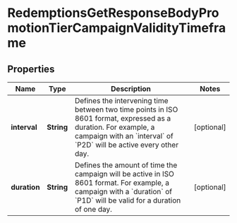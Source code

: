 

# RedemptionsGetResponseBodyPromotionTierCampaignValidityTimeframe


## Properties

| Name | Type | Description | Notes |
|------------ | ------------- | ------------- | -------------|
|**interval** | **String** | Defines the intervening time between two time points in ISO 8601 format, expressed as a duration. For example, a campaign with an &#x60;interval&#x60; of &#x60;P2D&#x60; will be active every other day. |  [optional] |
|**duration** | **String** | Defines the amount of time the campaign will be active in ISO 8601 format. For example, a campaign with a &#x60;duration&#x60; of &#x60;P1D&#x60; will be valid for a duration of one day. |  [optional] |



